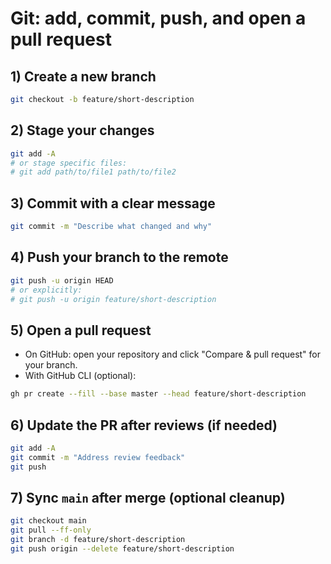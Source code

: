 # Git: add, commit, push, and open a pull request

## 1) Create a new branch
```bash
git checkout -b feature/short-description
```

## 2) Stage your changes
```bash
git add -A
# or stage specific files:
# git add path/to/file1 path/to/file2
```

## 3) Commit with a clear message
```bash
git commit -m "Describe what changed and why"
```

## 4) Push your branch to the remote
```bash
git push -u origin HEAD
# or explicitly:
# git push -u origin feature/short-description
```

## 5) Open a pull request
- On GitHub: open your repository and click "Compare & pull request" for your branch.
- With GitHub CLI (optional):
```bash
gh pr create --fill --base master --head feature/short-description
```

## 6) Update the PR after reviews (if needed)
```bash
git add -A
git commit -m "Address review feedback"
git push
```

## 7) Sync `main` after merge (optional cleanup)
```bash
git checkout main
git pull --ff-only
git branch -d feature/short-description
git push origin --delete feature/short-description
```
